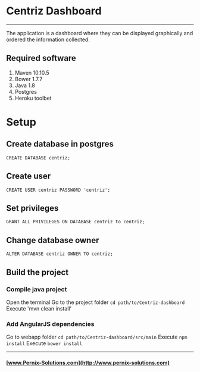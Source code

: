 # Centriz Dashboard
---
The application is a dashboard where they can be displayed graphically and ordered the information collected.

## Required software
1. Maven 10.10.5 
2. Bower 1.7.7
3. Java 1.8
4. Postgres
5. Heroku toolbet

# Setup

## Create database in postgres
`CREATE DATABASE centriz;`

## Create user
`CREATE USER centriz PASSWORD 'centriz';`

## Set privileges
`GRANT ALL PRIVILEGES ON DATABASE centriz to centriz;`

## Change database owner
`ALTER DATABASE centriz OWNER TO centriz;`

## Build the project
### Compile java project
Open the terminal
Go to the project folder `cd path/to/Centriz-dashboard`
Execute 'mvn clean install’

### Add AngularJS dependencies
Go to webapp folder `cd path/to/Centriz-dashboard/src/main`
Execute `npm install`
Execute `bower install`

---
#### [www.Pernix-Solutions.com](http://www.pernix-solutions.com)
